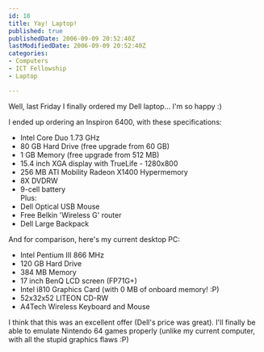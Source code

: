 ```yaml
---
id: 18
title: Yay! Laptop!
published: true
publishedDate: 2006-09-09 20:52:40Z
lastModifiedDate: 2006-09-09 20:52:40Z
categories:
- Computers
- ICT Fellowship
- Laptop

---
```


<p>Well, last Friday I finally ordered my Dell laptop... I'm so happy :)</p>
<p>I ended up ordering an Inspiron 6400, with these specifications:</p>
<ul>
<li>Intel Core Duo 1.73 GHz</li>
<li>80 GB Hard Drive (free upgrade from 60 GB)</li>
<li>1 GB Memory (free upgrade from 512 MB)</li>
<li>15.4 inch XGA display with TrueLife - 1280x800</li>
<li>256 MB ATI Mobility Radeon X1400 Hypermemory</li>
<li>8X DVDRW</li>
<li>9-cell battery<br />
Plus:</li>
<li>Dell Optical USB Mouse</li>
<li>Free Belkin 'Wireless G' router</li>
<li>Dell Large Backpack</li>
</ul>
<p>And for comparison, here's my current desktop PC:</p>
<ul>
<li>Intel Pentium III 866 MHz</li>
<li>120 GB Hard Drive</li>
<li>384 MB Memory</li>
<li>17 inch BenQ LCD screen (FP71G+)</li>
<li>Intel i810 Graphics Card (with 0 MB of onboard memory! :P)</li>
<li>52x32x52 LITEON CD-RW</li>
<li>A4Tech Wireless Keyboard and Mouse</li>
</ul>
<p>I think that this was an excellent offer (Dell's price was great). I'll finally be able to emulate Nintendo 64 games properly (unlike my current computer, with all the stupid graphics flaws :P)</p>

